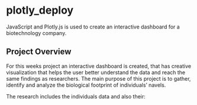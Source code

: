 # plotly_deploy
JavaScript and Plotly.js is used to create an interactive dashboard for a biotechnology company.

## Project Overview

For this weeks project an interactive dashboard is created, that has creative visualization that helps the user better understand the data and reach the same findings as researchers. The main purpose of this project is to gather, identify and analyze the biological footprint of individuals’ navels.

The research includes the individuals data and also their: 
